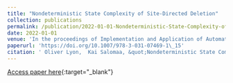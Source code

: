 ```yaml
---
title: "Nondeterministic State Complexity of Site-Directed Deletion"
collection: publications
permalink: /publication/2022-01-01-Nondeterministic-State-Complexity-of-Site-Directed-Deletion
date: 2022-01-01
venue: 'In the proceedings of Implementation and Application of Automata - 26th International Conference, CIAA 2022, Rouen, France, June 28 - July 1, 2022, Proceedings'
paperurl: 'https://doi.org/10.1007/978-3-031-07469-1\_15'
citation: ' Oliver Lyon,  Kai Salomaa, &quot;Nondeterministic State Complexity of Site-Directed Deletion.&quot; In the proceedings of Implementation and Application of Automata - 26th International Conference, CIAA 2022, Rouen, France, June 28 - July 1, 2022, Proceedings, 2022.'
---
```

[Access paper here](https://doi.org/10.1007/978-3-031-07469-1\_15){:target="_blank"}
